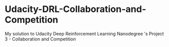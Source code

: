 # Udacity-DRL-Collaboration-and-Competition
My solution to Udacity Deep Reinforcement Learning Nanodegree 's Project 3 - Collaboration and Competition
